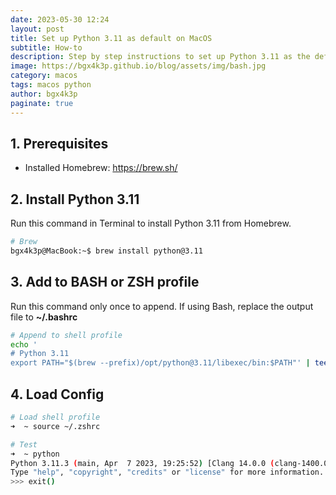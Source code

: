 ```yaml
---
date: 2023-05-30 12:24
layout: post
title: Set up Python 3.11 as default on MacOS
subtitle: How-to
description: Step by step instructions to set up Python 3.11 as the default on MacOS.
image: https://bgx4k3p.github.io/blog/assets/img/bash.jpg
category: macos
tags: macos python
author: bgx4k3p
paginate: true
---
```


## 1. Prerequisites

- Installed Homebrew: <https://brew.sh/>

## 2. Install Python 3.11

Run this command in Terminal to install Python 3.11 from Homebrew.

```bash
# Brew
bgx4k3p@MacBook:~$ brew install python@3.11
```

## 3. Add to BASH or ZSH profile

Run this command only once to append. If using Bash, replace the output file to **~/.bashrc**

```bash
# Append to shell profile
echo '
# Python 3.11
export PATH="$(brew --prefix)/opt/python@3.11/libexec/bin:$PATH"' | tee -a ~/.zshrc
```

## 4. Load Config

```bash
# Load shell profile
➜  ~ source ~/.zshrc

# Test
➜  ~ python
Python 3.11.3 (main, Apr  7 2023, 19:25:52) [Clang 14.0.0 (clang-1400.0.29.202)] on darwin
Type "help", "copyright", "credits" or "license" for more information.
>>> exit()
```
